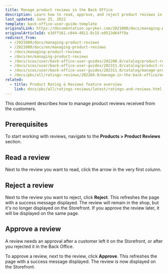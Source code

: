 ```yaml
---
title: Manage product reviews in the Back Office
description: Learn how to read, approve, and reject product reviews in the Spryker Cloud Commerce OS Back Office.
last_updated: June 25, 2022
template: back-office-user-guide-template
originalLink: https://documentation.spryker.com/2021080/docs/managing-product-reviews
originalArticleId: e3dff161-c044-4811-8c15-e9513d64ff9a
redirect_from:
  - /2021080/docs/managing-product-reviews
  - /2021080/docs/en/managing-product-reviews
  - /docs/managing-product-reviews
  - /docs/en/managing-product-reviews
  - /docs/scos/user/back-office-user-guides/202200.0/catalog/product-reviews/managing-product-reviews.html
  - /docs/scos/user/back-office-user-guides/202311.0/catalog/product-reviews/managing-product-reviews.html
  - /docs/scos/user/back-office-user-guides/202311.0/catalog/manage-product-reviews.html
  - /docs/pbc/all/ratings-reviews/202204.0/manage-in-the-back-office/manage-product-reviews-in-the-back-office.html
related:
  - title: Product Rating & Reviews feature overview
    link: docs/pbc/all/ratings-reviews/latest/ratings-and-reviews.html
---
```


This  document describes how to manage product reviews received from the customers.

## Prerequisites

To start working with reviews, navigate to the **Products&nbsp;<span aria-label="and then">></span> Product Reviews** section.

## Read a review

Next to the review you want to read, click the arrow in the very first column.

## Reject a review

Next to the review you want to reject, click **Reject**.
    This refreshes the page with a success message displayed. The review will remain in the shop, but it's no longer displayed on the Storefront. If you approve the review later, it will be displayed on the same page.

## Approve a review

A review needs an approval after a customer left it on the Storefront, or after you rejected it in the Back Office.

To approve a review, next to the review, click **Approve**.
    This refreshes the page with a success message displayed. The review is now displayed on the Storefront.
